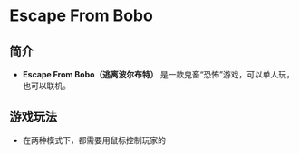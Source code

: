# Escape From Bobo
## 简介
- **Escape From Bobo（逃离波尔布特）** 是一款鬼畜“恐怖”游戏，可以单人玩，也可以联机。

## 游戏玩法
- 在两种模式下，都需要用鼠标控制玩家的